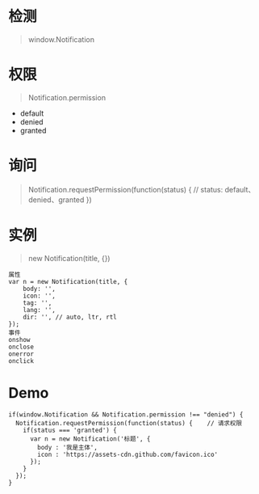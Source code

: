 # 检测

> window.Notification

# 权限

> Notification.permission

* default
* denied
* granted

# 询问

> Notification.requestPermission(function(status) { // status: default、denied、granted })

# 实例

> new Notification(title, {})

```
属性
var n = new Notification(title, {
    body: '',
    icon: '',
    tag: '',
    lang: '',
    dir: '', // auto, ltr, rtl
});
事件
onshow
onclose
onerror
onclick
```

# Demo

```
if(window.Notification && Notification.permission !== "denied") {
  Notification.requestPermission(function(status) {    // 请求权限
    if(status === 'granted') {
      var n = new Notification('标题', {
        body : '我是主体',
        icon : 'https://assets-cdn.github.com/favicon.ico'
      });
    }
  });
}
```